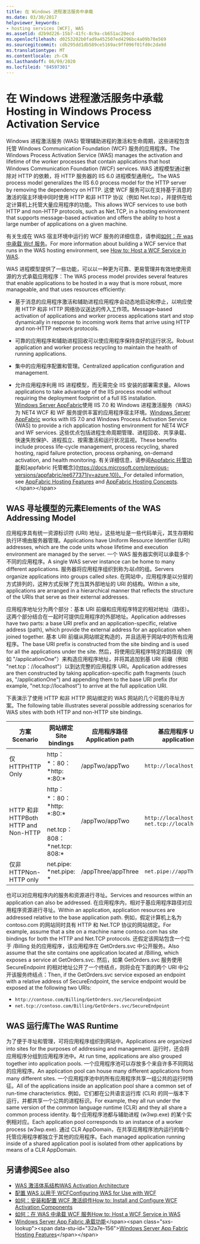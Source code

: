 ```yaml
---
title: 在 Windows 进程激活服务中承载
ms.date: 03/30/2017
helpviewer_keywords:
- hosting services [WCF], WAS
ms.assetid: d2b9d226-15b7-41fc-8c9a-cb651ac20ecd
ms.openlocfilehash: d0253202b0fad9a452507ed4296bc4a09b78e569
ms.sourcegitcommit: cdb295dd1db589ce5169ac9ff096f01fd0c2da9d
ms.translationtype: MT
ms.contentlocale: zh-CN
ms.lasthandoff: 06/09/2020
ms.locfileid: "84597301"
---
```

# <a name="hosting-in-windows-process-activation-service"></a><span data-ttu-id="32a7e-102">在 Windows 进程激活服务中承载</span><span class="sxs-lookup"><span data-stu-id="32a7e-102">Hosting in Windows Process Activation Service</span></span>
<span data-ttu-id="32a7e-103">Windows 进程激活服务 (WAS) 管理辅助进程的激活和生命周期，这些进程包含托管 Windows Communication Foundation (WCF) 服务的应用程序。</span><span class="sxs-lookup"><span data-stu-id="32a7e-103">The Windows Process Activation Service (WAS) manages the activation and lifetime of the worker processes that contain applications that host Windows Communication Foundation (WCF) services.</span></span> <span data-ttu-id="32a7e-104">WAS 进程模型通过删除对 HTTP 的依赖，将 HTTP 服务器的 IIS 6.0 进程模型通用化。</span><span class="sxs-lookup"><span data-stu-id="32a7e-104">The WAS process model generalizes the IIS 6.0 process model for the HTTP server by removing the dependency on HTTP.</span></span> <span data-ttu-id="32a7e-105">这使 WCF 服务可以在支持基于消息的激活的宿主环境中同时使用 HTTP 和非 HTTP 协议（例如 Net.tcp），并提供在给定计算机上托管大量应用程序的功能。</span><span class="sxs-lookup"><span data-stu-id="32a7e-105">This allows WCF services to use both HTTP and non-HTTP protocols, such as Net.TCP, in a hosting environment that supports message-based activation and offers the ability to host a large number of applications on a given machine.</span></span>  
  
 <span data-ttu-id="32a7e-106">有关生成在 WAS 宿主环境中运行的 WCF 服务的详细信息，请参阅[如何：在 was 中承载 Wcf 服务](how-to-host-a-wcf-service-in-was.md)。</span><span class="sxs-lookup"><span data-stu-id="32a7e-106">For more information about building a WCF service that runs in the WAS hosting environment, see [How to: Host a WCF Service in WAS](how-to-host-a-wcf-service-in-was.md).</span></span>  
  
 <span data-ttu-id="32a7e-107">WAS 进程模型提供了一些功能，可以以一种更为可靠、更易管理并有效地使用资源的方式承载应用程序：</span><span class="sxs-lookup"><span data-stu-id="32a7e-107">The WAS process model provides several features that enable applications to be hosted in a way that is more robust, more manageable, and that uses resources efficiently:</span></span>  
  
- <span data-ttu-id="32a7e-108">基于消息的应用程序激活和辅助进程应用程序会动态地启动和停止，以响应使用 HTTP 和非 HTTP 网络协议送达的传入工作项。</span><span class="sxs-lookup"><span data-stu-id="32a7e-108">Message-based activation of applications and worker process applications start and stop dynamically in response to incoming work items that arrive using HTTP and non-HTTP network protocols.</span></span>  
  
- <span data-ttu-id="32a7e-109">可靠的应用程序和辅助进程回收可以使应用程序保持良好的运行状况。</span><span class="sxs-lookup"><span data-stu-id="32a7e-109">Robust application and worker process recycling to maintain the health of running applications.</span></span>  
  
- <span data-ttu-id="32a7e-110">集中的应用程序配置和管理。</span><span class="sxs-lookup"><span data-stu-id="32a7e-110">Centralized application configuration and management.</span></span>  
  
- <span data-ttu-id="32a7e-111">允许应用程序利用 IIS 进程模型，而无需完全 IIS 安装的部署需求量。</span><span class="sxs-lookup"><span data-stu-id="32a7e-111">Allows applications to take advantage of the IIS process model without requiring the deployment footprint of a full IIS installation.</span></span>  
<span data-ttu-id="32a7e-112">[Windows Server AppFabric](https://docs.microsoft.com/previous-versions/appfabric/ff384253(v=azure.10))使用 IIS 7.0 和 Windows 进程激活服务（WAS）为 NET4 WCF 和 WF 服务提供丰富的应用程序宿主环境。</span><span class="sxs-lookup"><span data-stu-id="32a7e-112">[Windows Server AppFabric](https://docs.microsoft.com/previous-versions/appfabric/ff384253(v=azure.10)) works with IIS 7.0 and Windows Process Activation Service (WAS) to provide a rich application hosting environment for NET4 WCF and WF services.</span></span> <span data-ttu-id="32a7e-113">这些优点包括进程生命周期管理、进程回收、共享承载、快速失败保护、进程孤立、按需激活和运行状况监视。</span><span class="sxs-lookup"><span data-stu-id="32a7e-113">These benefits include process life-cycle management, process recycling, shared hosting, rapid failure protection, process orphaning, on-demand activation, and health monitoring.</span></span> <span data-ttu-id="32a7e-114">有关详细信息，请参阅[Appfabric 托管功能](https://docs.microsoft.com/previous-versions/appfabric/ee677189(v=azure.10))和[appfabric 托管概念](https://docs.microsoft.com/previous-versions/appfabric/ee677371(v=azure.10))。</span><span class="sxs-lookup"><span data-stu-id="32a7e-114">For detailed information, see [AppFabric Hosting Features](https://docs.microsoft.com/previous-versions/appfabric/ee677189(v=azure.10)) and [AppFabric Hosting Concepts](https://docs.microsoft.com/previous-versions/appfabric/ee677371(v=azure.10)).</span></span>  
  
## <a name="elements-of-the-was-addressing-model"></a><span data-ttu-id="32a7e-115">WAS 寻址模型的元素</span><span class="sxs-lookup"><span data-stu-id="32a7e-115">Elements of the WAS Addressing Model</span></span>  
 <span data-ttu-id="32a7e-116">应用程序具有统一资源标识符 (URI) 地址，这些地址是一些代码单元，其生存期和执行环境由服务器管理。</span><span class="sxs-lookup"><span data-stu-id="32a7e-116">Applications have Uniform Resource Identifier (URI) addresses, which are the code units whose lifetime and execution environment are managed by the server.</span></span> <span data-ttu-id="32a7e-117">一个 WAS 服务器实例可以承载多个不同的应用程序。</span><span class="sxs-lookup"><span data-stu-id="32a7e-117">A single WAS server instance can be home to many different applications.</span></span> <span data-ttu-id="32a7e-118">服务器将应用程序组织到称为*站点*的组。</span><span class="sxs-lookup"><span data-stu-id="32a7e-118">Servers organize applications into groups called *sites*.</span></span> <span data-ttu-id="32a7e-119">在网站中，应用程序是以分层的方式排列的，这种方式反映了充当其外部地址的 URI 的结构。</span><span class="sxs-lookup"><span data-stu-id="32a7e-119">Within a site, applications are arranged in a hierarchical manner that reflects the structure of the URIs that serve as their external addresses.</span></span>  
  
 <span data-ttu-id="32a7e-120">应用程序地址分为两个部分：基本 URI 前缀和应用程序特定的相对地址（路径）。这两个部分结合在一起时可提供应用程序的外部地址。</span><span class="sxs-lookup"><span data-stu-id="32a7e-120">Application addresses have two parts: a base URI prefix and an application-specific, relative address (path), which provide the external address for an application when joined together.</span></span> <span data-ttu-id="32a7e-121">基本 URI 前缀从网站绑定构造的，并且适用于网站中的所有应用程序。</span><span class="sxs-lookup"><span data-stu-id="32a7e-121">The base URI prefix is constructed from the site binding and is used for all the applications under the site.</span></span> <span data-ttu-id="32a7e-122">然后，将使用应用程序特定的路径段（例如 "/applicationOne"）来构造应用程序地址，并将其追加到基 URI 前缀（例如 "net.tcp：//localhost"）以到达完整的应用程序 URI。</span><span class="sxs-lookup"><span data-stu-id="32a7e-122">Application addresses are then constructed by taking application-specific path fragments (such as, "/applicationOne") and appending them to the base URI prefix (for example, "net.tcp://localhost") to arrive at the full application URI.</span></span>  
  
 <span data-ttu-id="32a7e-123">下表演示了使用 HTTP 和非 HTTP 网站绑定的 WAS 网站的几个可能的寻址方案。</span><span class="sxs-lookup"><span data-stu-id="32a7e-123">The following table illustrates several possible addressing scenarios for WAS sites with both HTTP and non-HTTP site bindings.</span></span>  
  
|<span data-ttu-id="32a7e-124">方案</span><span class="sxs-lookup"><span data-stu-id="32a7e-124">Scenario</span></span>|<span data-ttu-id="32a7e-125">网站绑定</span><span class="sxs-lookup"><span data-stu-id="32a7e-125">Site bindings</span></span>|<span data-ttu-id="32a7e-126">应用程序路径</span><span class="sxs-lookup"><span data-stu-id="32a7e-126">Application path</span></span>|<span data-ttu-id="32a7e-127">基应用程序 URI</span><span class="sxs-lookup"><span data-stu-id="32a7e-127">Base application URIs</span></span>|  
|--------------|-------------------|----------------------|---------------------------|  
|<span data-ttu-id="32a7e-128">仅 HTTP</span><span class="sxs-lookup"><span data-stu-id="32a7e-128">HTTP Only</span></span>|<span data-ttu-id="32a7e-129">http： \*：80：\*</span><span class="sxs-lookup"><span data-stu-id="32a7e-129">http: \*:80:\*</span></span>|<span data-ttu-id="32a7e-130">/appTwo</span><span class="sxs-lookup"><span data-stu-id="32a7e-130">/appTwo</span></span>|`http://localhost/appTwo/`|  
|<span data-ttu-id="32a7e-131">HTTP 和非 HTTP</span><span class="sxs-lookup"><span data-stu-id="32a7e-131">Both HTTP and Non-HTTP</span></span>|<span data-ttu-id="32a7e-132">http： \*：80：\*</span><span class="sxs-lookup"><span data-stu-id="32a7e-132">http: \*:80:\*</span></span><br /><br /> <span data-ttu-id="32a7e-133">net.tcp：808：\*</span><span class="sxs-lookup"><span data-stu-id="32a7e-133">net.tcp: 808:\*</span></span>|<span data-ttu-id="32a7e-134">/appTwo</span><span class="sxs-lookup"><span data-stu-id="32a7e-134">/appTwo</span></span>|`http://localhost/appTwo/`<br />`net.tcp://localhost/appTwo/`|  
|<span data-ttu-id="32a7e-135">仅非 HTTP</span><span class="sxs-lookup"><span data-stu-id="32a7e-135">Non-HTTP only</span></span>|<span data-ttu-id="32a7e-136">net.pipe: \*</span><span class="sxs-lookup"><span data-stu-id="32a7e-136">net.pipe: \*</span></span>|<span data-ttu-id="32a7e-137">/appThree</span><span class="sxs-lookup"><span data-stu-id="32a7e-137">/appThree</span></span>|`net.pipe://appThree/`|  
  
 <span data-ttu-id="32a7e-138">也可以对应用程序内的服务和资源进行寻址。</span><span class="sxs-lookup"><span data-stu-id="32a7e-138">Services and resources within an application can also be addressed.</span></span> <span data-ttu-id="32a7e-139">在应用程序内，相对于基应用程序路径对应用程序资源进行寻址。</span><span class="sxs-lookup"><span data-stu-id="32a7e-139">Within an application, application resources are addressed relative to the base application path.</span></span> <span data-ttu-id="32a7e-140">例如，假定计算机上名为 contoso.com 的网站同时具有 HTTP 和 Net.TCP 协议的网站绑定。</span><span class="sxs-lookup"><span data-stu-id="32a7e-140">For example, assume that a site on a machine name contoso.com has site bindings for both the HTTP and Net.TCP protocols.</span></span> <span data-ttu-id="32a7e-141">还假定该网站包含一个位于 /Billing 处的应用程序，该应用程序在 GetOrders.svc 中公开服务。</span><span class="sxs-lookup"><span data-stu-id="32a7e-141">Also assume that the site contains one application located at /Billing, which exposes a service at GetOrders.svc.</span></span> <span data-ttu-id="32a7e-142">然后，如果 GetOrders.svc 服务使用 SecureEndpoint 的相对地址公开了一个终结点，则将会在下面的两个 URI 中公开该服务终结点：</span><span class="sxs-lookup"><span data-stu-id="32a7e-142">Then, if the GetOrders.svc service exposed an endpoint with a relative address of SecureEndpoint, the service endpoint would be exposed at the following two URIs:</span></span>  
  
- `http://contoso.com/Billing/GetOrders.svc/SecureEndpoint`
- `net.tcp://contoso.com/Billing/GetOrders.svc/SecureEndpoint`
  
## <a name="the-was-runtime"></a><span data-ttu-id="32a7e-143">WAS 运行库</span><span class="sxs-lookup"><span data-stu-id="32a7e-143">The WAS Runtime</span></span>  
 <span data-ttu-id="32a7e-144">为了便于寻址和管理，可将应用程序组织到网站中。</span><span class="sxs-lookup"><span data-stu-id="32a7e-144">Applications are organized into sites for the purposes of addressing and management.</span></span> <span data-ttu-id="32a7e-145">运行时，还会将应用程序分组到应用程序池中。</span><span class="sxs-lookup"><span data-stu-id="32a7e-145">At run time, applications are also grouped together into application pools.</span></span> <span data-ttu-id="32a7e-146">一个应用程序池可以存放多个来自许多不同网站的应用程序。</span><span class="sxs-lookup"><span data-stu-id="32a7e-146">An application pool can house many different applications from many different sites.</span></span> <span data-ttu-id="32a7e-147">一个应用程序池中的所有应用程序共享一组公共的运行时特征。</span><span class="sxs-lookup"><span data-stu-id="32a7e-147">All of the applications inside an application pool share a common set of run-time characteristics.</span></span> <span data-ttu-id="32a7e-148">例如，它们都在公共语言运行库 (CLR) 的同一版本下运行，并都共享一个公共的进程标识。</span><span class="sxs-lookup"><span data-stu-id="32a7e-148">For example, they all run under the same version of the common language runtime (CLR) and they all share a common process identity.</span></span> <span data-ttu-id="32a7e-149">每个应用程序池都与辅助进程 (w3wp.exe) 的某个实例相对应。</span><span class="sxs-lookup"><span data-stu-id="32a7e-149">Each application pool corresponds to an instance of a worker process (w3wp.exe).</span></span> <span data-ttu-id="32a7e-150">通过 CLR AppDomain，在共享应用程序池内运行的每个托管应用程序都独立于其他的应用程序。</span><span class="sxs-lookup"><span data-stu-id="32a7e-150">Each managed application running inside of a shared application pool is isolated from other applications by means of a CLR AppDomain.</span></span>  
  
## <a name="see-also"></a><span data-ttu-id="32a7e-151">另请参阅</span><span class="sxs-lookup"><span data-stu-id="32a7e-151">See also</span></span>

- [<span data-ttu-id="32a7e-152">WAS 激活体系结构</span><span class="sxs-lookup"><span data-stu-id="32a7e-152">WAS Activation Architecture</span></span>](was-activation-architecture.md)
- [<span data-ttu-id="32a7e-153">配置 WAS 以用于 WCF</span><span class="sxs-lookup"><span data-stu-id="32a7e-153">Configuring WAS for Use with WCF</span></span>](configuring-the-wpa--service-for-use-with-wcf.md)
- [<span data-ttu-id="32a7e-154">如何：安装和配置 WCF 激活组件</span><span class="sxs-lookup"><span data-stu-id="32a7e-154">How to: Install and Configure WCF Activation Components</span></span>](how-to-install-and-configure-wcf-activation-components.md)
- [<span data-ttu-id="32a7e-155">如何：在 WAS 中承载 WCF 服务</span><span class="sxs-lookup"><span data-stu-id="32a7e-155">How to: Host a WCF Service in WAS</span></span>](how-to-host-a-wcf-service-in-was.md)
- <span data-ttu-id="32a7e-156">[Windows Server App Fabric 承载功能](https://docs.microsoft.com/previous-versions/appfabric/ee677189(v=azure.10))</span><span class="sxs-lookup"><span data-stu-id="32a7e-156">[Windows Server App Fabric Hosting Features](https://docs.microsoft.com/previous-versions/appfabric/ee677189(v=azure.10))</span></span>
